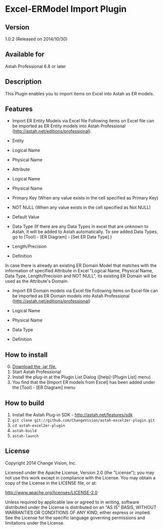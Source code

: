 Excel-ERModel Import Plugin
===============================

Version
----------------
1.0.2 (Released on 2014/10/30)

Available for
----------------
Astah Professional 6.8 or later

Description
----------------
This Plugin enables you to import items on Excel into Astah as ER models.

Features
--------------------
* Import ER Entity Models via Excel file
   Following items on Excel file can be imported as ER Entity models into Astah Professional (http://astah.net/editions/professional).
   
 * Entity
  * Logical Name
  * Physical Name
 * Attribute
  * Logical Name
  * Physical Name
  * Primary Key (When any value exists in the cell specified as Primary Key)
  * NOT NULL (When any value exists in the cell specified as Not NULL) 
  * Default Value
  * Data Type (If there are any Data Types in excel that are unknown to Astah, it will be added to Astah automatically. To see added Data Types,  go to [Tool] - [ER Diagram] - [Set ER Data Type].)
  * Length/Precision
  * Definition

In case there is already an existing ER Domain Model that matches with the information of specified Attribute in Excel "Logical Name, Physical Name, Data Type, Length/Precision and NOT NULL", its existing ER Domain will be used as the Attribute's Domain.

* Import ER Domain models via Excel file
 Following items on Excel file can be imported as ER Domain models into Astah Professional (http://astah.net/editions/professional)

 * Logical Name
 * Physical Name
 * Data Type
 * Definition

How to install
----------------
0. [Download the .jar file.](http://astah.change-vision.com/plugins/excel2er/1.0.1.html)
1. Start Astah Professional
2. Install the plug-in at the Plugin List Dialog ([help]-[Plugin List] menu)
3. You find that the [Import ER models from Excel] has been added under the [Tool] - [ER Diagram] menu

How to build
------------
1. Install the Astah Plug-in SDK - <http://astah.net/features/sdk>
2. `git clone git://github.com/ChangeVision/astah-excel2er-plugin.git`
3. `cd astah-excel2er-plugin`
4. `astah-build`
5. `astah-launch`

License
---------------
Copyright 2014 Change Vision, Inc.

Licensed under the Apache License, Version 2.0 (the "License");
you may not use this work except in compliance with the License.
You may obtain a copy of the License in the LICENSE file, or at:

   <http://www.apache.org/licenses/LICENSE-2.0>

Unless required by applicable law or agreed to in writing, software
distributed under the License is distributed on an "AS IS" BASIS,
WITHOUT WARRANTIES OR CONDITIONS OF ANY KIND, either express or implied.
See the License for the specific language governing permissions and
limitations under the License.
